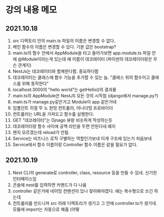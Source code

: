 # 강의 내용 메모

## 2021.10.18

1. src 디렉토리 안의 main.ts 파일의 이름은 변경할 수 없다.
2. 메인 함수의 이름은 변경할 수 있다. 기본 값은 bootstrap?
3. main.ts의 함수 안에서 AppModule을 타고 들어가보면 app.module.ts 파일 안에 @Module이라는게 있는데 얘 이름이 데코레이터 (파이썬의 데코레이터랑은 무슨 관계지)
4. NestJs는 데코레이터와 함께한다함. 중요하다함
5. 데코레이터는 클래스에 함수 기능을 추가할 수 있는 놈. "클래스 위의 함수이고 클래스를 위해 동작한다"
6. localhost:3000의 "hello world"는 getHello()의 결과물
7. main.ts의 AppModule은 NestJS 모든 것의 시작점 (django에서 manage.py?)
8. main.ts가 manage.py같은거고 Module이 app 같은거네
9. 임폴던트 히얼 뚜 노 원띵 컨트롤러, 어나더띵 프로바이더
10. 컨트롤러는 URL을 가져오고 함수를 실행한다.
11. GET "데코레이터"는 Djnago 뷰랑 비슷하게 작성하는듯
12. 데코레이터랑 함수 사이에 공백 라인을 두면 안된다네 왜지
13. 왠지 모르겠는데 reload가 안됨.
14. Service는 비즈니스 로직 구별하는 역할인가보네 이게 구조에 있는거 처음보네
15. Service에서 함수 이름이랑 Controller 함수 이름은 같을 필요가 없다.

## 2021.10.19

1. Nest CLI의 generate로 controller, class, resource 등을 만들 수 있네. 신기한 인터페이스임
2. 콘솔에 nest를 입력하면 커맨드가 다 나옴
3. controller 같은거에 네이밍 컨벤션이 있나 찾아봐야겠다. 얘는 복수형으로 쓰긴 하는데
4. 컨트롤러를 만드니까 src 아래 디렉토리가 생기고 그 안에 controller.ts가 생기네. 모듈에 import는 자동으로 해줌 (어떻

